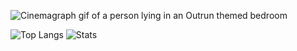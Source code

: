 ![Cinemagraph gif of a person lying in an Outrun themed bedroom](https://i.imgur.com/ZDw8tlA.gif)

![Top Langs](https://github-readme-stats.vercel.app/api/top-langs/?username=shgopher&hide=html)
![Stats](https://github-readme-stats.vercel.app/api?username=shgopher&show_icons=true&count_private=true&line_height=33)
